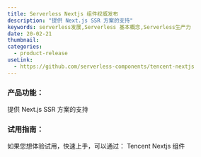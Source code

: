 ```yaml
---
title: Serverless Nextjs 组件权威发布
description: "提供 Next.js SSR 方案的支持"
keywords: serverless发展,Serverless 基本概念,Serverless生产力
date: 20-02-21
thumbnail: 
categories:
  - product-release
useLink: 
  - https://github.com/serverless-components/tencent-nextjs
---
```


### **产品功能**：
提供 Next.js SSR 方案的支持


### **试用指南**：
如果您想体验试用，快速上手，可以通过：
Tencent Nextjs 组件

